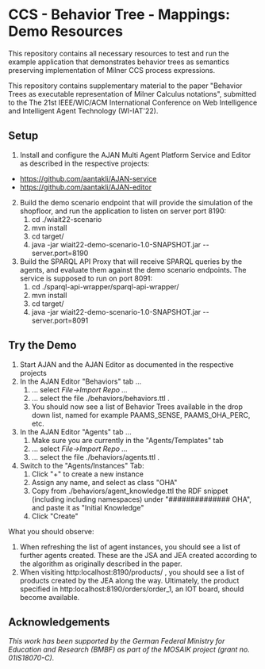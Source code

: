# CCS - Behavior Tree - Mappings: Demo Resources

This repository contains all necessary resources to test and run the example application that demonstrates behavior trees as semantics preserving implementation of Milner CCS process expressions. 

This repository contains supplementary material to the paper "Behavior Trees as executable representation of Milner Calculus notations", submitted to the The 21st IEEE/WIC/ACM International Conference on Web Intelligence and Intelligent Agent Technology (WI-IAT'22).

## Setup

1. Install and configure the AJAN Multi Agent Platform Service and Editor as described in the respective projects:
  - https://github.com/aantakli/AJAN-service
  - https://github.com/aantakli/AJAN-editor  
2. Build the demo scenario endpoint that will provide the simulation of the shopfloor, and run the application to listen on server port 8190:
    1. cd ./wiait22-scenario
    2. mvn install
    3. cd target/
    4. java -jar wiait22-demo-scenario-1.0-SNAPSHOT.jar --server.port=8190
3. Build the SPARQL API Proxy that will receive SPARQL queries by the agents, and evaluate them against the demo scenario endpoints. The service is supposed to run on port 8091:
    1. cd ./sparql-api-wrapper/sparql-api-wrapper/
    2. mvn install
    3. cd target/
    4. java -jar wiait22-demo-scenario-1.0-SNAPSHOT.jar --server.port=8091

## Try the Demo

1. Start AJAN and the AJAN Editor as documented in the respective projects
2. In the AJAN Editor "Behaviors" tab ...
    1. ... select _File->Import Repo ..._
    2. ... select the file ./behaviors/behaviors.ttl .
    3. You should now see a list of Behavior Trees available in the drop down list, named for example PAAMS_SENSE, PAAMS_OHA_PERC, etc.
3. In the AJAN Editor "Agents" tab ...
  	1. Make sure you are currently in the "Agents/Templates" tab
    2. ... select _File->Import Repo ..._
    3. ... select the file ./behaviors/agents.ttl .
3. Switch to the  "Agents/Instances" Tab:
    1. Click "+" to create a new instance
    2. Assign any name, and select as class "OHA"
    3. Copy from ./behaviors/agent_knowledge.ttl the RDF snippet (including including namespaces) under "############## OHA", and paste it as "Initial Knowledge"
    4. Click "Create"

What you should observe:

1. When refreshing the list of agent instances, you should see a list of further agents created. These are the JSA and JEA created according to the algorithm as originally described in the paper.
2. When visiting http:localhost:8190/products/ , you should see a list of products created by the JEA along the way. Ultimately, the product specified in http:localhost:8190/orders/order_1, an IOT board, should become available.

## Acknowledgements
_This work has been supported by the German Federal Ministry for Education and Research (BMBF) as part of the MOSAIK project (grant no. 01IS18070-C)._

